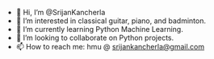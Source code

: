 - 👋 Hi, I’m @SrijanKancherla
- 👀 I’m interested in classical guitar, piano, and badminton. 
- 🌱 I’m currently learning Python Machine Learning. 
- 💞️ I’m looking to collaborate on Python projects. 
- 📫 How to reach me: hmu @ srijankancherla@gmail.com

<!---
SrijanKancherla/SrijanKancherla is a ✨ special ✨ repository because its `README.md` (this file) appears on your GitHub profile.
You can click the Preview link to take a look at your changes.
--->
